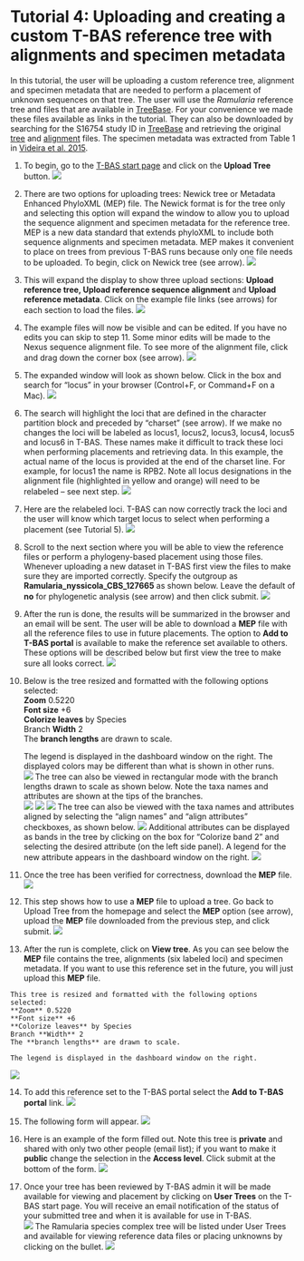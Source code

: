 # Tutorial 4: Uploading and creating a custom T-BAS reference tree with alignments and specimen metadata

In this tutorial, the user will be uploading a custom reference tree, alignment and specimen metadata that are needed to perform a placement of unknown sequences on that tree. The user will use the *Ramularia* reference tree and files that are available in [TreeBase](https://www.treebase.org/treebase-web/search/studySearch.html). For your convenience we made these files available as links in the tutorial. They can also be downloaded by searching for the S16754 study ID in [TreeBase](https://www.treebase.org/treebase-web/search/studySearch.html) and retrieving the original [tree](//purl.org/phylo/treebase/phylows/tree/TB2:Tr79968?format=nexus) and [alignment](https://www.treebase.org/treebase-web/search/downloadANexusFile.html?id=16754&treeid=79968) files. The specimen metadata was extracted from Table 1 in [Videira et al. 2015](https://www.ncbi.nlm.nih.gov/pmc/articles/PMC4510271/). 

1. To begin, go to the [T-BAS start page](https://vclv99-239.hpc.ncsu.edu/tbas2_1/pages/tbas.php) and click on the **Upload Tree** button.
![](images/tbas-tutorial4a/Tutorial4.1.png)

2. There are two options for uploading trees: Newick tree or Metadata Enhanced PhyloXML (MEP) file. The Newick format is for the tree only and selecting this option will expand the window to allow you to upload the sequence alignment and specimen metadata for the reference tree. MEP is a new data standard that extends phyloXML to include both sequence alignments and specimen metadata. MEP makes it convenient to place on trees from previous T-BAS runs because only one file needs to be uploaded. To begin, click on Newick tree (see arrow).
![](images/tbas-tutorial4a/Tutorial4.2.png)

3. This will expand the display to show three upload sections: **Upload reference tree, Upload reference sequence alignment** and **Upload reference metadata**.  Click on the example file links (see arrows) for each section to load the files.
![](images/tbas-tutorial4a/Tutorial4.3.png)

4. The example files will now be visible and can be edited.  If you have no edits you can skip to step 11. Some minor edits will be made to the Nexus sequence alignment file. To see more of the alignment file, click and drag down the corner box (see arrow).
![](images/tbas-tutorial4a/Tutorial4.4.png)

5. The expanded window will look as shown below.  Click in the box and search for “locus” in your browser (Control+F, or Command+F on a Mac).
![](images/tbas-tutorial4a/Tutorial4.5.png)

6. The search will highlight the loci that are defined in the character partition block and preceded by “charset” (see arrow). If we make no changes the loci will be labeled as locus1, locus2, locus3, locus4, locus5 and locus6 in T-BAS. These names make it difficult to track these loci when performing placements and retrieving data. In this example, the actual name of the locus is provided at the end of the charset line. For example, for locus1 the name is RPB2. Note all locus designations in the alignment file (highlighted in yellow and orange) will need to be relabeled – see next step.
![](images/tbas-tutorial4a/Tutorial4.6.png)

7. Here are the relabeled loci. T-BAS can now correctly track the loci and the user will know which target locus to select when performing a placement (see Tutorial 5).
![](images/tbas-tutorial4a/Tutorial4.7.png)

8. Scroll to the next section where you will be able to view the reference files or perform a phylogeny-based placement using those files. Whenever uploading a new dataset in T-BAS first view the files to make sure they are imported correctly.  Specify the outgroup as **Ramularia_nyssicola_CBS_127665** as shown below. Leave the default of **no** for phylogenetic analysis (see arrow) and then click submit.
![](images/tbas-tutorial4a/Tutorial4.8.png)

9. After the run is done, the results will be summarized in the browser and an email will be sent. The user will be able to download a **MEP** file with all the reference files to use in future placements. The option to **Add to T-BAS portal** is available to make the reference set available to others. These options will be described below but first view the tree to make sure all looks correct.
![](images/tbas-tutorial4a/Tutorial4.9.png)

10. Below is the tree resized and formatted with the following options selected:  
    **Zoom** 0.5220   
    **Font size** +6  
    **Colorize leaves** by Species  
    Branch **Width** 2  
    The **branch lengths** are drawn to scale.   

    The legend is displayed in the dashboard window on the right. The displayed colors may be different than what is shown in other runs.  
![](images/tbas-tutorial4a/Tutorial4.10.1.png)
    The tree can also be viewed in rectangular mode with the branch lengths drawn to scale as shown below.  Note the taxa names and attributes are shown at the tips of the branches.  
![](images/tbas-tutorial4a/Tutorial4.10.2.png)
![](images/tbas-tutorial4a/Tutorial4.10.4.png)
![](images/tbas-tutorial4a/Tutorial4.10.3.png)
    The tree can also be viewed with the taxa names and attributes aligned by selecting the “align names” and “align attributes” checkboxes, as shown below. 
![](images/tbas-tutorial4a/Tutorial4.10.5.png)
    Additional attributes can be displayed as bands in the tree by clicking on the box for “Colorize band 2” and selecting the desired attribute (on the left side panel). A legend for the new attribute appears in the dashboard window on the right.
![](images/tbas-tutorial4a/Tutorial4.10.6.png)

11. Once the tree has been verified for correctness, download the **MEP** file.
![](images/tbas-tutorial4a/Tutorial4.11.png)

12. This step shows how to use a **MEP** file to upload a tree. Go back to Upload Tree from the homepage and select the **MEP** option (see arrow), upload the **MEP** file downloaded from the previous step, and click submit.
![](images/tbas-tutorial4a/Tutorial4.12.png)

13.  After the run is complete, click on **View tree**. As you can see below the **MEP** file contains the tree, alignments (six labeled loci) and specimen metadata. If you want to use this reference set in the future, you will just upload this **MEP** file.  

    This tree is resized and formatted with the following options selected:   
    **Zoom** 0.5220   
    **Font size** +6  
    **Colorize leaves** by Species  
    Branch **Width** 2   
    The **branch lengths** are drawn to scale.   

    The legend is displayed in the dashboard window on the right.
![](images/tbas-tutorial4a/Tutorial4.13.png)

14. To add this reference set to the T-BAS portal select the **Add to T-BAS portal** link.
![](images/tbas-tutorial4a/Tutorial4.14.png)

15. The following form will appear.
![](images/tbas-tutorial4a/Tutorial4.15.png)

16. Here is an example of the form filled out. Note this tree is **private** and shared with only two other people (email list); if you want to make it **public** change the selection in the **Access level**. Click submit at the bottom of the form.
![](images/tbas-tutorial4a/Tutorial4.16.png)

17. Once your tree has been reviewed by T-BAS admin it will be made available for viewing and placement by clicking on **User Trees** on the T-BAS start page. You will receive an email notification of the status of your submitted tree and when it is available for use in T-BAS.  
![](images/tbas-tutorial4a/Tutorial4.17.1.png)
The Ramularia species complex tree will be listed under User Trees and available for viewing reference data files or placing unknowns by clicking on the bullet. 
![](images/tbas-tutorial4a/Tutorial4.17.2.png)